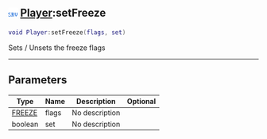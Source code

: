 ## ![server](../../.gitbook/assets/server.png) [Player](https://iaswiki.rawr.dev/readme/player):setFreeze

```lua
void Player:setFreeze(flags, set)
```

Sets / Unsets the freeze flags

------
## Parameters

| Type   | Name | Description | Optional |
| ------ | ---- | ----------- | -------: |
| [FREEZE](https://iaswiki.rawr.dev/readme/freeze) | flags | No description |  |
| boolean | set | No description |  |

